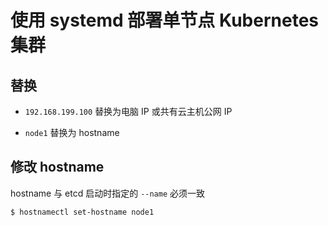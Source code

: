 # 使用 systemd 部署单节点 Kubernetes 集群

## 替换

* `192.168.199.100` 替换为电脑 IP 或共有云主机公网 IP

* `node1` 替换为 hostname

## 修改 hostname

hostname 与 etcd 启动时指定的 `--name` 必须一致

```bash
$ hostnamectl set-hostname node1
```
